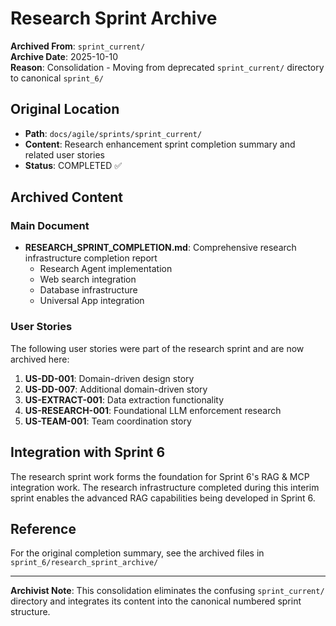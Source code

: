 # Research Sprint Archive

**Archived From**: `sprint_current/`  
**Archive Date**: 2025-10-10  
**Reason**: Consolidation - Moving from deprecated `sprint_current/` directory to canonical `sprint_6/`

## Original Location
- **Path**: `docs/agile/sprints/sprint_current/`
- **Content**: Research enhancement sprint completion summary and related user stories
- **Status**: COMPLETED ✅

## Archived Content

### Main Document
- **RESEARCH_SPRINT_COMPLETION.md**: Comprehensive research infrastructure completion report
  - Research Agent implementation
  - Web search integration
  - Database infrastructure
  - Universal App integration

### User Stories
The following user stories were part of the research sprint and are now archived here:

1. **US-DD-001**: Domain-driven design story
2. **US-DD-007**: Additional domain-driven story
3. **US-EXTRACT-001**: Data extraction functionality
4. **US-RESEARCH-001**: Foundational LLM enforcement research
5. **US-TEAM-001**: Team coordination story

## Integration with Sprint 6
The research sprint work forms the foundation for Sprint 6's RAG & MCP integration work. The research infrastructure completed during this interim sprint enables the advanced RAG capabilities being developed in Sprint 6.

## Reference
For the original completion summary, see the archived files in `sprint_6/research_sprint_archive/`

---

**Archivist Note**: This consolidation eliminates the confusing `sprint_current/` directory and integrates its content into the canonical numbered sprint structure.

